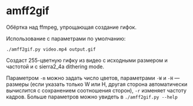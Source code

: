 # amff2gif

Обёртка над ffmpeg, упрощающая создание гифок.

Использование с параметрами по умолчанию:

    ./amff2gif.py video.mp4 output.gif

Создаст 255-цветную гифку из видео с исходными размером и частотой
и с sierra2_4a dithering mode.

Параметром `-m` можно задать число цветов, параметрами `-W` и `-H` — размеры
(если указать только W или H, другая сторона автоматически вычислится
с сохранением соотношения сторон), `-r` изменяет частоту кадров. Больше
параметров можно увидеть в `./amff2gif.py --help`
